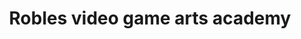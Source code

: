 ---
pid: llp397
title: Robles video game arts academy
location_transcription: down town center city
coordinates: "[-75.157093056466, 39.953056417078]"
zipcode: 
gen_neighborhood: 
neighborhood: 
outside_phl: 
age: '9'
age_range: 6-13
instagram: 
image_file_name: llp_397.jpg
proposal_transcription: Robles video game arts academy
topic: Education,Technology,Youth
topic_summary: 0, 0, 0, 0
type: Building,Interactive,Sculpture Statue,Closed School
keywords_other: school, video games, bird
credit: Devin Robles
image_labels: 
twitter: 
facebook: 
permalink: "/monuments/llp397/"
layout: item-page
---